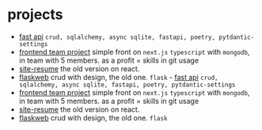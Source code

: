 # projects
- [fast api](https://github.com/essence-666/fastapishop) `crud, sqlalchemy, async sqlite, fastapi, poetry, pytdantic-settings`
- [frontend team project](https://github.com/essence-666/frontend-project) simple front on `next.js` `typescript` with `mongodb`, in team with 5 members. as a profit = skills in git usage
- [site-resume](https://github.com/essence-666/resume/tree/homework5) the old version on react.
- [flaskweb](https://github.com/essence-666/flaskwebproject) crud with design, the old one. `flask` - [fast api](https://github.com/essence-666/fastapishop) `crud, sqlalchemy, async sqlite, fastapi, poetry, pytdantic-settings`
- [frontend team project](https://github.com/essence-666/frontend-project) simple front on `next.js` `typescript` with `mongodb`, in team with 5 members. as a profit = skills in git usage
- [site-resume](https://github.com/essence-666/resume/tree/homework5) the old version on react.
- [flaskweb](https://github.com/essence-666/flaskwebproject) crud with design, the old one. `flask` 
